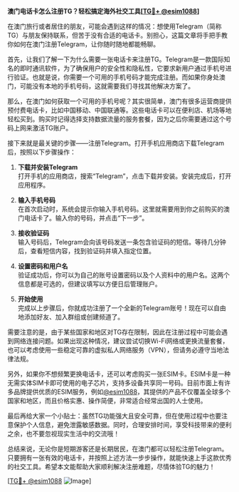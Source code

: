 **澳门电话卡怎么注册TG？轻松搞定海外社交工具[[TG💪+ @esim1088](https://t.me/s/esim1088)]**

在澳门旅行或者居住的朋友，可能会遇到这样的情况：想使用Telegram（简称TG）与朋友保持联系，但苦于没有合适的电话卡。别担心，这篇文章将手把手教你如何在澳门注册Telegram，让你随时随地都能畅聊。

首先，让我们了解一下为什么需要一张电话卡来注册TG。Telegram是一款国际知名的即时通讯软件，为了确保用户的安全性和隐私性，它要求新用户通过手机号进行验证。也就是说，你需要一个可用的手机号码才能完成注册。而如果你身处澳门，可能没有本地的手机号码，这就需要我们寻找其他解决方案了。

那么，在澳门如何获取一个可用的手机号呢？其实很简单，澳门有很多运营商提供预付费电话卡，比如中国移动、中国联通等。这些电话卡可以在便利店、机场等地轻松买到。购买时记得选择支持数据流量的服务套餐，因为之后你需要通过这个号码上网来激活TG账户。

接下来就是最关键的步骤——注册Telegram。打开手机应用商店下载Telegram后，按照以下步骤操作：

1. **下载并安装Telegram**  
   打开手机的应用商店，搜索“Telegram”，点击下载并安装。安装完成后，打开应用程序。

2. **输入手机号码**  
   在首次启动时，系统会提示你输入手机号码。这里就需要用到你之前购买的澳门电话卡了。输入你的号码，并点击“下一步”。

3. **接收验证码**  
   输入号码后，Telegram会向该号码发送一条包含验证码的短信。等待几分钟后，查看短信内容，找到验证码并填入指定位置。

4. **设置密码和用户名**  
   验证成功后，你可以为自己的账号设置密码以及个人资料中的用户名。这两个信息都是可选的，但建议填写以方便日后管理账户。

5. **开始使用**  
   完成以上步骤后，你就成功注册了一个全新的Telegram账号！现在可以自由地添加好友、加入群组或创建频道了。

需要注意的是，由于某些国家和地区对TG存在限制，因此在注册过程中可能会遇到网络连接问题。如果出现这种情况，建议尝试切换Wi-Fi网络或更换流量套餐，也可以考虑使用一些稳定可靠的虚拟私人网络服务（VPN），但请务必遵守当地法律法规。

另外，如果你不想频繁更换电话卡，还可以考虑购买一张ESIM卡。ESIM卡是一种无需实体SIM卡即可使用的电子芯片，支持多设备共享同一号码。目前市面上有许多品牌提供优质的ESIM服务，例如[@esim1088](https://t.me/s/esim1088)，其提供的产品不仅覆盖全球多个国家和地区，而且价格实惠、操作简便，非常适合经常出国的人士使用。

最后再给大家一个小贴士：虽然TG功能强大且安全可靠，但在使用过程中也要注意保护个人信息，避免泄露敏感数据。同时，合理安排时间，享受科技带来的便利之余，也不要忽视现实生活中的交流哦！

总结来说，无论你是短期游客还是长期居民，在澳门都可以轻松注册Telegram。只要拥有一张有效的电话卡，并按照上述方法一步步操作，就能快速上手这款优秀的社交工具。希望本文能帮助大家顺利解决注册难题，尽情体验TG的魅力！  

[[TG💪+ @esim1088](https://t.me/s/esim1088) ![Image](https://i.postimg.cc/4NQfJmqS/Snipaste-2025-05-13-00-14-12.png)]